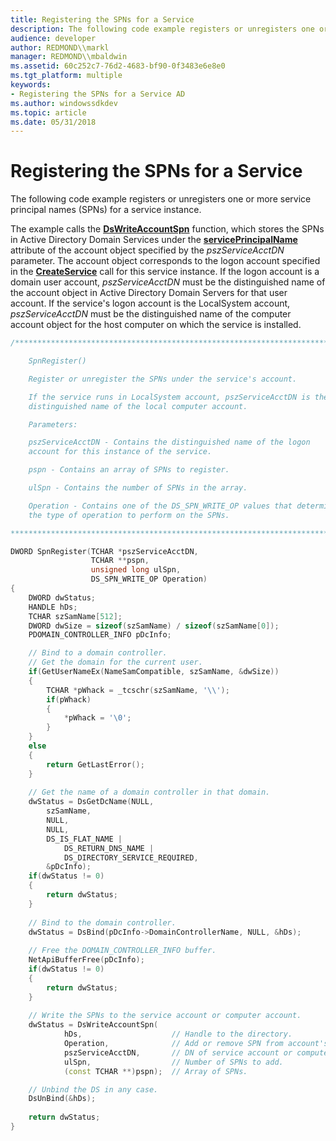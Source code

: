 ```yaml
---
title: Registering the SPNs for a Service
description: The following code example registers or unregisters one or more service principal names (SPNs) for a service instance.
audience: developer
author: REDMOND\\markl
manager: REDMOND\\mbaldwin
ms.assetid: 60c252c7-76d2-4683-bf90-0f3483e6e8e0
ms.tgt_platform: multiple
keywords:
- Registering the SPNs for a Service AD
ms.author: windowssdkdev
ms.topic: article
ms.date: 05/31/2018
---
```


# Registering the SPNs for a Service

The following code example registers or unregisters one or more service principal names (SPNs) for a service instance.

The example calls the [**DsWriteAccountSpn**](/windows/desktop/api/Ntdsapi/nf-ntdsapi-dswriteaccountspna) function, which stores the SPNs in Active Directory Domain Services under the [**servicePrincipalName**](https://msdn.microsoft.com/library/ms679785) attribute of the account object specified by the *pszServiceAcctDN* parameter. The account object corresponds to the logon account specified in the [**CreateService**](https://msdn.microsoft.com/library/windows/desktop/ms682450) call for this service instance. If the logon account is a domain user account, *pszServiceAcctDN* must be the distinguished name of the account object in Active Directory Domain Servers for that user account. If the service's logon account is the LocalSystem account, *pszServiceAcctDN* must be the distinguished name of the computer account object for the host computer on which the service is installed.


```C++
/***************************************************************************

    SpnRegister()

    Register or unregister the SPNs under the service's account.

    If the service runs in LocalSystem account, pszServiceAcctDN is the 
    distinguished name of the local computer account.

    Parameters:

    pszServiceAcctDN - Contains the distinguished name of the logon 
    account for this instance of the service.

    pspn - Contains an array of SPNs to register.

    ulSpn - Contains the number of SPNs in the array.

    Operation - Contains one of the DS_SPN_WRITE_OP values that determines 
    the type of operation to perform on the SPNs.

***************************************************************************/

DWORD SpnRegister(TCHAR *pszServiceAcctDN,
                  TCHAR **pspn,
                  unsigned long ulSpn,
                  DS_SPN_WRITE_OP Operation)
{
    DWORD dwStatus;
    HANDLE hDs;
    TCHAR szSamName[512];
    DWORD dwSize = sizeof(szSamName) / sizeof(szSamName[0]);
    PDOMAIN_CONTROLLER_INFO pDcInfo;

    // Bind to a domain controller. 
    // Get the domain for the current user.
    if(GetUserNameEx(NameSamCompatible, szSamName, &dwSize))
    {
        TCHAR *pWhack = _tcschr(szSamName, '\\');
        if(pWhack)
        {
            *pWhack = '\0';
        }
    } 
    else 
    {
        return GetLastError();
    }
     
    // Get the name of a domain controller in that domain.
    dwStatus = DsGetDcName(NULL,
        szSamName,
        NULL,
        NULL,
        DS_IS_FLAT_NAME |
            DS_RETURN_DNS_NAME |
            DS_DIRECTORY_SERVICE_REQUIRED,
        &pDcInfo);
    if(dwStatus != 0) 
    {
        return dwStatus;
    }
     
    // Bind to the domain controller.
    dwStatus = DsBind(pDcInfo->DomainControllerName, NULL, &hDs);
     
    // Free the DOMAIN_CONTROLLER_INFO buffer.
    NetApiBufferFree(pDcInfo);
    if(dwStatus != 0) 
    {
        return dwStatus;
    }
     
    // Write the SPNs to the service account or computer account.
    dwStatus = DsWriteAccountSpn(
            hDs,                    // Handle to the directory.
            Operation,              // Add or remove SPN from account's existing SPNs.
            pszServiceAcctDN,       // DN of service account or computer account.
            ulSpn,                  // Number of SPNs to add.
            (const TCHAR **)pspn);  // Array of SPNs.

    // Unbind the DS in any case.
    DsUnBind(&hDs);
     
    return dwStatus;
}
```



 

 




